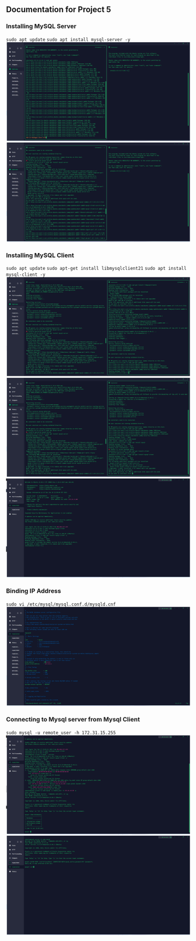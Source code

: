 ## **Documentation for Project 5**

### Installing MySQL Server 
`sudo apt update`
`sudo apt install mysql-server -y`
![MySQL-Server-Installed](./Images/update.png)
![MySQL-Server-Installed](./Images/mysql.png)


### Installing MySQL Client 
`sudo apt update`
`sudo apt-get install libmysqlclient21`
`sudo apt install mysql-client -y`
![MySQL-Server-Installed](./Images/mysql-repo.png)
![MySQL-Server-Installed](./Images/mysql-client.png)
![MySQL-Server-Installed](./Images/mySql%20(2).png)

### Binding IP Address
`sudo vi /etc/mysql/mysql.conf.d/mysqld.cnf`
![Binding-IP-Address](./Images/binding-address.png)

### Connecting to Mysql server from Mysql Client
`sudo mysql -u remote_user -h 172.31.15.255`
![Connection-to-mysql server](./Images/connecting-mysql-client.png)
![Connection-to-mysql server](./Images/mysql-user.png)


